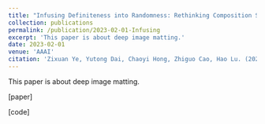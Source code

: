 ```yaml
---
title: "Infusing Definiteness into Randomness: Rethinking Composition Styles for Deep Image Matting"
collection: publications
permalink: /publication/2023-02-01-Infusing
excerpt: 'This paper is about deep image matting.'
date: 2023-02-01
venue: 'AAAI'
citation: 'Zixuan Ye, Yutong Dai, Chaoyi Hong, Zhiguo Cao, Hao Lu. (2023). &quot;Infusing Definiteness into Randomness: Rethinking Composition Styles for Deep Image Matting.&quot; <i>AAAI</i>. 2023.'
---
```

This paper is about deep image matting.

[paper]

[code]
